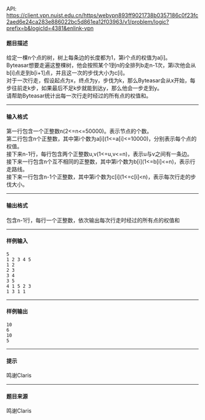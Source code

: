 API: https://client.vpn.nuist.edu.cn/https/webvpn893ff9021738b0357186c0f23fc2aed6e24ca283e886022bc5d861ea12f03963/v1/problem/logic?prefix=b&logicId=4381&enlink-vpn

#### 题目描述

给定一棵n个点的树，树上每条边的长度都为1，第i个点的权值为a\[i\]。  
Byteasar想要走遍这整棵树，他会按照某个1到n的全排列b走n-1次，第i次他会从b\[i\]点走到b\[i+1\]点，并且这一次的步伐大小为c\[i\]。  
对于一次行走，假设起点为x，终点为y，步伐为k，那么Byteasar会从x开始，每步往前走k步，如果最后不足k步就能到达y，那么他会一步走到y。  
请帮助Byteasar统计出每一次行走时经过的所有点的权值和。

---

#### 输入格式

第一行包含一个正整数n(2<=n<=50000)。表示节点的个数。  
第二行包含n个正整数，其中第i个数为a\[i\](1<=a\[i\]<=10000)，分别表示每个点的权值。  
接下来n-1行，每行包含两个正整数u,v(1<=u,v<=n)，表示u与v之间有一条边。  
接下来一行包含n个互不相同的正整数，其中第i个数为b\[i\](1<=b\[i\]<=n)，表示行走路线。  
接下来一行包含n-1个正整数，其中第i个数为c\[i\](1<=c\[i\]<n)，表示每次行走的步伐大小。

---

#### 输出格式

包含n-1行，每行一个正整数，依次输出每次行走时经过的所有点的权值和

---

#### 样例输入
```
5
1 2 3 4 5
1 2
2 3
3 4
3 5
4 1 5 2 3
1 3 1 1
```

---

#### 样例输出
```
10
6
10
5
```

---

#### 提示

鸣谢Claris

---

#### 题目来源

鸣谢Claris